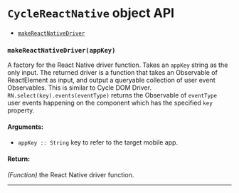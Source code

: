 
# `CycleReactNative` object API

- [`makeReactNativeDriver`](#makeReactNativeDriver)

### <a id="makeReactNativeDriver"></a> `makeReactNativeDriver(appKey)`

A factory for the React Native driver function. Takes an `appKey` string
as the only input. The returned driver is a function that takes an
Observable of ReactElement as input, and output a queryable collection of
user event Observables. This is similar to Cycle DOM Driver.
`RN.select(key).events(eventType)` returns the Observable of `eventType`
user events happening on the component which has the specified `key`
property.

#### Arguments:

- `appKey :: String` key to refer to the target mobile app.

#### Return:

*(Function)* the React Native driver function.

- - -

